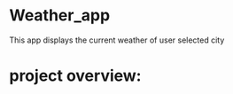 # Weather_app
 This app displays the current weather of user selected city
 
 
 # project overview:
